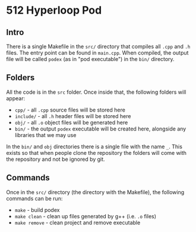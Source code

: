 # 512 Hyperloop Pod

## Intro
There is a single Makefile in the <code>src/</code> directory that compiles all <code>.cpp</code> and <code>.h</code> files. The entry point can be found in <code>main.cpp</code>. When compiled, the output file will be called <code>podex</code> (as in "pod executable") in the <code>bin/</code> directory.

## Folders
All the code is in the <code>src</code> folder. Once inside that, the following folders will appear:

- <code>cpp/</code> - all <code>.cpp</code> source files will be stored here
- <code>include/</code> - all <code>.h</code> header files will be stored here
- <code>obj/</code> - all <code>.o</code> object files will be generated here
- <code>bin/</code> - the output <code>podex</code> executable will be created here, alongside any libraries that we may use

In the <code>bin/</code> and <code>obj</code> directories there is a single file with the name <code>_</code>. This exists so that when people clone the repository the folders will come with the repository and not be ignored by git.

## Commands
Once in the <code>src/</code> directory (the directory with the Makefile), the following commands can be run:

- <code>make</code> - build podex
- <code>make clean</code> - clean up files generated by g++ (i.e. <code>.o</code> files)
- <code>make remove</code> - clean project and remove executable

